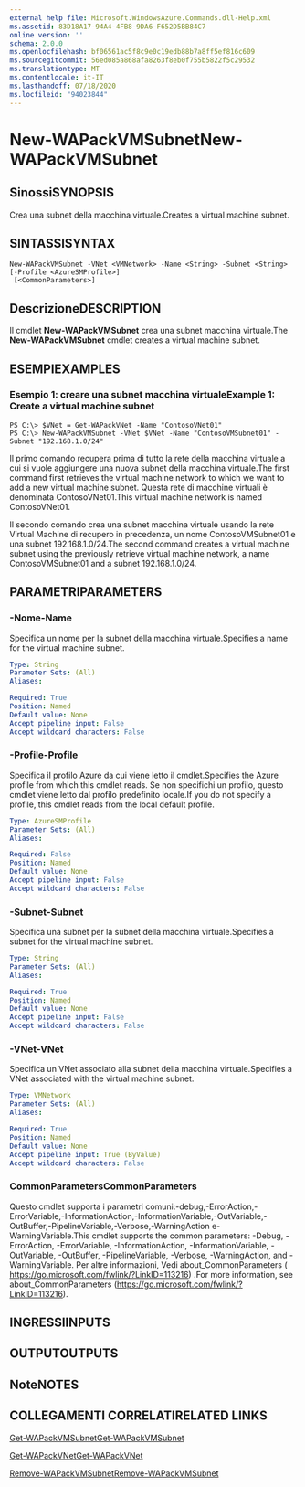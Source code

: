 ```yaml
---
external help file: Microsoft.WindowsAzure.Commands.dll-Help.xml
ms.assetid: 83D18A17-94A4-4FB8-9DA6-F652D5BB84C7
online version: ''
schema: 2.0.0
ms.openlocfilehash: bf06561ac5f8c9e0c19edb88b7a8ff5ef816c609
ms.sourcegitcommit: 56ed085a868afa8263f8eb0f755b5822f5c29532
ms.translationtype: MT
ms.contentlocale: it-IT
ms.lasthandoff: 07/18/2020
ms.locfileid: "94023844"
---
```

# <span data-ttu-id="e5aff-101">New-WAPackVMSubnet</span><span class="sxs-lookup"><span data-stu-id="e5aff-101">New-WAPackVMSubnet</span></span>

## <span data-ttu-id="e5aff-102">Sinossi</span><span class="sxs-lookup"><span data-stu-id="e5aff-102">SYNOPSIS</span></span>
<span data-ttu-id="e5aff-103">Crea una subnet della macchina virtuale.</span><span class="sxs-lookup"><span data-stu-id="e5aff-103">Creates a virtual machine subnet.</span></span>

## <span data-ttu-id="e5aff-104">SINTASSI</span><span class="sxs-lookup"><span data-stu-id="e5aff-104">SYNTAX</span></span>

```
New-WAPackVMSubnet -VNet <VMNetwork> -Name <String> -Subnet <String> [-Profile <AzureSMProfile>]
 [<CommonParameters>]
```

## <span data-ttu-id="e5aff-105">Descrizione</span><span class="sxs-lookup"><span data-stu-id="e5aff-105">DESCRIPTION</span></span>
<span data-ttu-id="e5aff-106">Il cmdlet **New-WAPackVMSubnet** crea una subnet macchina virtuale.</span><span class="sxs-lookup"><span data-stu-id="e5aff-106">The **New-WAPackVMSubnet** cmdlet creates a virtual machine subnet.</span></span>

## <span data-ttu-id="e5aff-107">ESEMPI</span><span class="sxs-lookup"><span data-stu-id="e5aff-107">EXAMPLES</span></span>

### <span data-ttu-id="e5aff-108">Esempio 1: creare una subnet macchina virtuale</span><span class="sxs-lookup"><span data-stu-id="e5aff-108">Example 1: Create a virtual machine subnet</span></span>
```
PS C:\> $VNet = Get-WAPackVNet -Name "ContosoVNet01"
PS C:\> New-WAPackVMSubnet -VNet $VNet -Name "ContosoVMSubnet01" -Subnet "192.168.1.0/24"
```

<span data-ttu-id="e5aff-109">Il primo comando recupera prima di tutto la rete della macchina virtuale a cui si vuole aggiungere una nuova subnet della macchina virtuale.</span><span class="sxs-lookup"><span data-stu-id="e5aff-109">The first command first retrieves the virtual machine network to which we want to add a new virtual machine subnet.</span></span>
<span data-ttu-id="e5aff-110">Questa rete di macchine virtuali è denominata ContosoVNet01.</span><span class="sxs-lookup"><span data-stu-id="e5aff-110">This virtual machine network is named ContosoVNet01.</span></span>

<span data-ttu-id="e5aff-111">Il secondo comando crea una subnet macchina virtuale usando la rete Virtual Machine di recupero in precedenza, un nome ContosoVMSubnet01 e una subnet 192.168.1.0/24.</span><span class="sxs-lookup"><span data-stu-id="e5aff-111">The second command creates a virtual machine subnet using the previously retrieve virtual machine network, a name ContosoVMSubnet01 and a subnet 192.168.1.0/24.</span></span>

## <span data-ttu-id="e5aff-112">PARAMETRI</span><span class="sxs-lookup"><span data-stu-id="e5aff-112">PARAMETERS</span></span>

### <span data-ttu-id="e5aff-113">-Nome</span><span class="sxs-lookup"><span data-stu-id="e5aff-113">-Name</span></span>
<span data-ttu-id="e5aff-114">Specifica un nome per la subnet della macchina virtuale.</span><span class="sxs-lookup"><span data-stu-id="e5aff-114">Specifies a name for the virtual machine subnet.</span></span>

```yaml
Type: String
Parameter Sets: (All)
Aliases: 

Required: True
Position: Named
Default value: None
Accept pipeline input: False
Accept wildcard characters: False
```

### <span data-ttu-id="e5aff-115">-Profile</span><span class="sxs-lookup"><span data-stu-id="e5aff-115">-Profile</span></span>
<span data-ttu-id="e5aff-116">Specifica il profilo Azure da cui viene letto il cmdlet.</span><span class="sxs-lookup"><span data-stu-id="e5aff-116">Specifies the Azure profile from which this cmdlet reads.</span></span>
<span data-ttu-id="e5aff-117">Se non specifichi un profilo, questo cmdlet viene letto dal profilo predefinito locale.</span><span class="sxs-lookup"><span data-stu-id="e5aff-117">If you do not specify a profile, this cmdlet reads from the local default profile.</span></span>

```yaml
Type: AzureSMProfile
Parameter Sets: (All)
Aliases: 

Required: False
Position: Named
Default value: None
Accept pipeline input: False
Accept wildcard characters: False
```

### <span data-ttu-id="e5aff-118">-Subnet</span><span class="sxs-lookup"><span data-stu-id="e5aff-118">-Subnet</span></span>
<span data-ttu-id="e5aff-119">Specifica una subnet per la subnet della macchina virtuale.</span><span class="sxs-lookup"><span data-stu-id="e5aff-119">Specifies a subnet for the virtual machine subnet.</span></span>

```yaml
Type: String
Parameter Sets: (All)
Aliases: 

Required: True
Position: Named
Default value: None
Accept pipeline input: False
Accept wildcard characters: False
```

### <span data-ttu-id="e5aff-120">-VNet</span><span class="sxs-lookup"><span data-stu-id="e5aff-120">-VNet</span></span>
<span data-ttu-id="e5aff-121">Specifica un VNet associato alla subnet della macchina virtuale.</span><span class="sxs-lookup"><span data-stu-id="e5aff-121">Specifies a VNet associated with the virtual machine subnet.</span></span>

```yaml
Type: VMNetwork
Parameter Sets: (All)
Aliases: 

Required: True
Position: Named
Default value: None
Accept pipeline input: True (ByValue)
Accept wildcard characters: False
```

### <span data-ttu-id="e5aff-122">CommonParameters</span><span class="sxs-lookup"><span data-stu-id="e5aff-122">CommonParameters</span></span>
<span data-ttu-id="e5aff-123">Questo cmdlet supporta i parametri comuni:-debug,-ErrorAction,-ErrorVariable,-InformationAction,-InformationVariable,-OutVariable,-OutBuffer,-PipelineVariable,-Verbose,-WarningAction e-WarningVariable.</span><span class="sxs-lookup"><span data-stu-id="e5aff-123">This cmdlet supports the common parameters: -Debug, -ErrorAction, -ErrorVariable, -InformationAction, -InformationVariable, -OutVariable, -OutBuffer, -PipelineVariable, -Verbose, -WarningAction, and -WarningVariable.</span></span> <span data-ttu-id="e5aff-124">Per altre informazioni, Vedi about_CommonParameters ( https://go.microsoft.com/fwlink/?LinkID=113216) .</span><span class="sxs-lookup"><span data-stu-id="e5aff-124">For more information, see about_CommonParameters (https://go.microsoft.com/fwlink/?LinkID=113216).</span></span>

## <span data-ttu-id="e5aff-125">INGRESSI</span><span class="sxs-lookup"><span data-stu-id="e5aff-125">INPUTS</span></span>

## <span data-ttu-id="e5aff-126">OUTPUT</span><span class="sxs-lookup"><span data-stu-id="e5aff-126">OUTPUTS</span></span>

## <span data-ttu-id="e5aff-127">Note</span><span class="sxs-lookup"><span data-stu-id="e5aff-127">NOTES</span></span>

## <span data-ttu-id="e5aff-128">COLLEGAMENTI CORRELATI</span><span class="sxs-lookup"><span data-stu-id="e5aff-128">RELATED LINKS</span></span>

[<span data-ttu-id="e5aff-129">Get-WAPackVMSubnet</span><span class="sxs-lookup"><span data-stu-id="e5aff-129">Get-WAPackVMSubnet</span></span>](./Get-WAPackVMSubnet.md)

[<span data-ttu-id="e5aff-130">Get-WAPackVNet</span><span class="sxs-lookup"><span data-stu-id="e5aff-130">Get-WAPackVNet</span></span>](./Get-WAPackVNet.md)

[<span data-ttu-id="e5aff-131">Remove-WAPackVMSubnet</span><span class="sxs-lookup"><span data-stu-id="e5aff-131">Remove-WAPackVMSubnet</span></span>](./Remove-WAPackVMSubnet.md)


